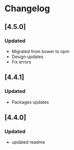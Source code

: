 # Changelog
## [4.5.0]

### Updated

- Migrated from bower to npm
- Design updates
- Fix errors

## [4.4.1]

### Updated

- Packages updates

## [4.4.0]

### Updated

- updated readme